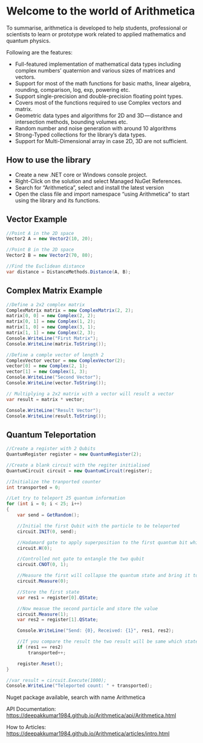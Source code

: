 ﻿# Welcome to the world of Arithmetica
To summarise, arithmetica is developed to help students, professional or scientists to learn or prototype work related to applied mathematics and quantum physics.

Following are the features:

* Full-featured implementation of mathematical data types including complex numbers’ quaternion and various sizes of matrices and vectors.
* Support for most of the math functions for basic maths, linear algebra, rounding, comparison, log, exp, powering etc.
* Support single-precision and double-precision floating point types.
* Covers most of the functions required to use Complex vectors and matrix.
* Geometric data types and algorithms for 2D and 3D — distance and intersection methods, bounding volumes etc.
* Random number and noise generation with around 10 algorithms
* Strong-Typed collections for the library’s data types.
* Support for Multi-Dimensional array in case 2D, 3D are not sufficient.

## How to use the library
* Create a new .NET core or Windows console project.
* Right-Click on the solution and select Managed NuGet References.
* Search for “Arithmetica”, select and install the latest version
* Open the class file and import namespace “using Arithmetica” to start using the library and its functions.

## Vector Example

```csharp
//Point A in the 2D space
Vector2 A = new Vector2(10, 20);

//Point B in the 2D space
Vector2 B = new Vector2(70, 80);

//Find the Euclidean distance
var distance = DistanceMethods.Distance(A, B);
```

## Complex Matrix Example

```csharp
//Define a 2x2 complex matrix
ComplexMatrix matrix = new ComplexMatrix(2, 2);
matrix[0, 0] = new Complex(2, 2);
matrix[0, 1] = new Complex(1, 2);
matrix[1, 0] = new Complex(3, 1);
matrix[1, 1] = new Complex(2, 3);
Console.WriteLine("First Matrix");
Console.WriteLine(matrix.ToString());

//Define a comple vector of length 2
ComplexVector vector = new ComplexVector(2);
vector[0] = new Complex(2, 1);
vector[1] = new Complex(1, 3);
Console.WriteLine("Second Vector");
Console.WriteLine(vector.ToString());

// Multiplying a 2x2 matrix with a vector will result a vector
var result = matrix * vector;

Console.WriteLine("Result Vector");
Console.WriteLine(result.ToString());

```

## Quantum Teleportation
```csharp
//Create a register with 2 Qubits
QuantumRegister register = new QuantumRegister(2);

//Create a blank circuit with the regiter initialised
QuantumCircuit circuit = new QuantumCircuit(register);

//Initialize the tranported counter
int transported = 0;

//Let try to teleport 25 quantum information
for (int i = 0; i < 25; i++)
{
	var send = GetRandom();

	//Initial the first Qubit with the particle to be teleported
	circuit.INIT(0, send);

	//Hadamard gate to apply superposition to the first quantum bit which means the first qubit will have both 0 and 1
	circuit.H(0);

	//Controlled not gate to entangle the two qubit
	circuit.CNOT(0, 1);

	//Measure the first will collapse the quantum state and bring it to reality whic will be either one or zero
	circuit.Measure(0);

	//Store the first state
	var res1 = register[0].QState;

	//Now measue the second particle and store the value
	circuit.Measure(1);
	var res2 = register[1].QState;

	Console.WriteLine("Send: {0}, Received: {1}", res1, res2);

	//If you compare the result the two result will be same which states that the information is teleported.
	if (res1 == res2)
		transported++;

	register.Reset();
}

//var result = circuit.Execute(1000);
Console.WriteLine("Teleported count: " + transported);
```

Nuget package available, search with name Arithmetica

API Documentation: https://deepakkumar1984.github.io/Arithmetica/api/Arithmetica.html

How to Articles: https://deepakkumar1984.github.io/Arithmetica/articles/intro.html

